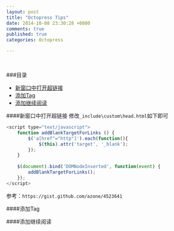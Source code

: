 ```yaml
---
layout: post
title: "Octopress Tips"
date: 2014-10-08 23:30:28 +0800
comments: true
published: true
categories: Octopress

---
```

&nbsp;

###目录
* [新窗口中打开超链接](#新窗口中打开超链接)
* [添加Tag](#添加Tag)
* [添加继续阅读](#添加继续阅读)

<!--more-->

####<a id="新窗口中打开超链接"></a>新窗口中打开超链接
修改`_include\custom\head.html`如下即可

```js
<script type="text/javascript">
	function addBlankTargetForLinks () {
  		$('a[href^="http"]').each(function(){
			$(this).attr('target', '_blank');
		});
	}
 
	$(document).bind('DOMNodeInserted', function(event) {
		addBlankTargetForLinks();
	});
</script>
```

参考：`https://gist.github.com/azone/4523641`

####<a id="添加Tag"></a>添加Tag


####<a id="继续阅读"></a>添加继续阅读
